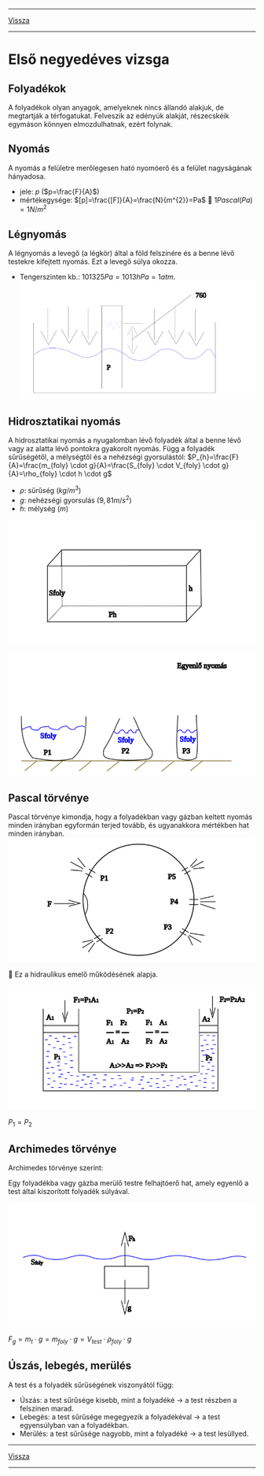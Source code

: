 
---

[Vissza](../fizika.md)

---

# Első negyedéves vizsga
## Folyadékok
A folyadékok olyan anyagok, amelyeknek nincs állandó alakjuk, de megtartják a térfogatukat.
Felveszik az edényük alakját, részecskéik egymáson könnyen elmozdulhatnak, ezért folynak.
## Nyomás
A nyomás a felületre merőlegesen ható nyomóerő és a felület nagyságának hányadosa.
- jele: $p$ ($p=\frac{F}{A}$)
- mértékegysége: $[p]=\frac{[F]}{A}=\frac{N}{m^{2}}=Pa$
:memo: $1 Pascal (Pa) = 1 N/m^{2}$
## Légnyomás
A légnyomás a levegő (a légkör) által a föld felszínére és a benne lévő testekre kifejtett nyomás.
Ezt a levegő súlya okozza.
- Tengerszinten kb.: $101 325 Pa = 1013 hPa = 1 atm$.
![Toricelli kísérlet](../images/fizika-torricelli-kiserlet.svg)
## Hidrosztatikai nyomás
A hidrosztatikai nyomás a nyugalomban lévő folyadék által a benne lévő vagy az alatta lévő pontokra gyakorolt nyomás.
Függ a folyadék sűrűségétől, a mélységtől és a nehézségi gyorsulástól:
$P_{h}=\frac{F}{A}=\frac{m_{foly} \cdot g}{A}=\frac{S_{foly} \cdot V_{foly} \cdot g}{A}=\rho_{foly} \cdot h \cdot g$
- $ρ$: sűrűség ($kg/m^{3}$)
- $g$: nehézségi gyorsulás ($9,81 m/s^{2}$)
- $h$: mélység ($m$)
>
![Hidrosztatikai nyomás](../images/fizika-hidrosztatikai-nyomas.svg)
>
![Hidrosztatikai nyomás](../images/fizika-hidrosztatikai-nyomas-002.svg)
## Pascal törvénye
Pascal törvénye kimondja, hogy a folyadékban vagy gázban keltett nyomás minden irányban egyformán terjed tovább, és ugyanakkora mértékben hat minden irányban.
![Pascal törvény](../images/fizika-pascal-torvenye.svg)
>
:memo: Ez a hidraulikus emelő működésének alapja.
>
![Hidraulikus emelő](../images/fizika-hidraulikus-emelo.svg)
>
$P_{1}=P_{2}$
## Archimedes törvénye
Archimedes törvénye szerint:
>
Egy folyadékba vagy gázba merülő testre felhajtóerő hat, amely egyenlő a test által kiszorított folyadék súlyával.
>
![Archimedes törvénye](../images/fizika-archimedes-torvenye.svg)
>
$F_{g}=m_{t} \cdot g=m_{foly} \cdot g=V_{test} \cdot \rho _{foly} \cdot g$
## Úszás, lebegés, merülés
A test és a folyadék sűrűségének viszonyától függ:
- Úszás: a test sűrűsége kisebb, mint a folyadéké → a test részben a felszínen marad.
- Lebegés: a test sűrűsége megegyezik a folyadékéval → a test egyensúlyban van a folyadékban.
- Merülés: a test sűrűsége nagyobb, mint a folyadéké → a test lesüllyed.


---

[Vissza](../fizika.md)

---